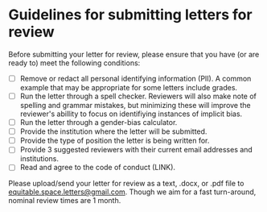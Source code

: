 # Guidelines for submitting letters for review

Before submitting your letter for review, please ensure that you have (or are
ready to) meet the following conditions:

- [ ] Remove or redact all personal identifying information (PII). A common
  example that may be appropriate for some letters include grades.
- [ ] Run the letter through a spell checker. Reviewers will also make note of
  spelling and grammar mistakes, but minimizing these will improve the
  reviewer's abillity to focus on identifiying instances of implicit bias.
- [ ] Run the letter through a gender-bias calculator.
- [ ] Provide the institution where the letter will be submitted.
- [ ] Provide the type of position the letter is being written for.
- [ ] Provide 3 suggested reviewers with their current email addresses and
  institutions.
- [ ] Read and agree to the code of conduct (LINK).

Please upload/send your letter for review as a text, .docx, or .pdf file to
equitable.space.letters@gmail.com.  Though we aim for a fast turn-around,
nominal review times are 1 month.
